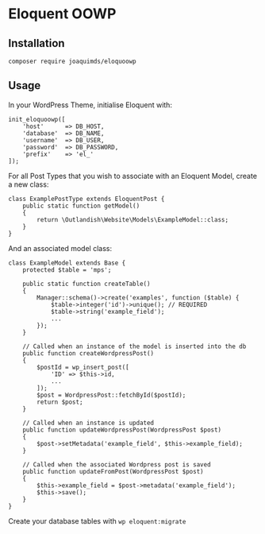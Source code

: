 # Eloquent OOWP

## Installation

`composer require joaquimds/eloquoowp`

## Usage

In your WordPress Theme, initialise Eloquent with: 

    init_eloquoowp([
        'host'      => DB_HOST,
        'database'  => DB_NAME,
        'username'  => DB_USER,
        'password'  => DB_PASSWORD,
        'prefix'    => 'el_'
    ]);
    
For all Post Types that you wish to associate with an Eloquent Model, create a new class:

    class ExamplePostType extends EloquentPost {
        public static function getModel()
        {
            return \Outlandish\Website\Models\ExampleModel::class;
        }
    }
    
And an associated model class:
    
    class ExampleModel extends Base {
        protected $table = 'mps';

        public static function createTable()
        {
            Manager::schema()->create('examples', function ($table) {
                $table->integer('id')->unique(); // REQUIRED
                $table->string('example_field');
                ...
            });
        }

        // Called when an instance of the model is inserted into the db
        public function createWordpressPost()
        {
            $postId = wp_insert_post([
                'ID' => $this->id,
                ...
            ]);
            $post = WordpressPost::fetchById($postId);
            return $post;
        }

        // Called when an instance is updated
        public function updateWordpressPost(WordpressPost $post)
        {
            $post->setMetadata('example_field', $this->example_field);
        }

        // Called when the associated Wordpress post is saved
        public function updateFromPost(WordpressPost $post)
        {
            $this->example_field = $post->metadata('example_field');
            $this->save();
        }
    }
    
Create your database tables with `wp eloquent:migrate`
